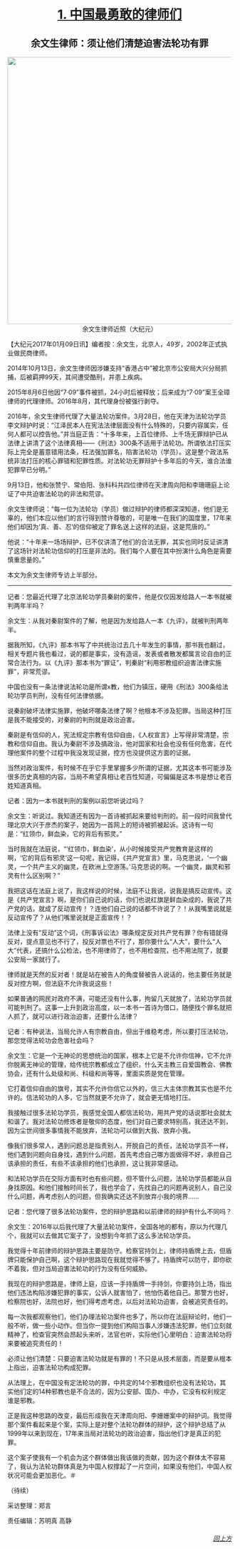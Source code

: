 <a name=top>
<h1 align="center"><a href=#1>1. 中国最勇敢的律师们</a><br></h1>
<a name=1>
<h2 align="center"><b>余文生律师：须让他们清楚迫害法轮功有罪</b></h2>
<div align="center"><img src="img/Yu-wensheng-600.jpg" width=600></div>
<div align="center">余文生律师近照（大纪元）</div><p>
【大纪元2017年01月09日讯】编者按：余文生，北京人，49岁，2002年正式执业做民商律师。

2014年10月13日，余文生律师因涉嫌支持“香港占中”被北京市公安局大兴分局抓捕，后被羁押99天，其间遭受酷刑，并患上疾病。

2015年8月6日他因“7‧09”事件被抓，24小时后被释放；后来成为“7‧09”案王全璋律师的代理律师。2016年8月，其代理身份被强行剥夺。

2016年，余文生律师代理了大量法轮功案件。3月28日，他在天津为法轮功学员李文辩护时说：“江泽民本人在宪法法律层面没有什么特殊的，只要内容属实，任何人都可以控告他。”并当庭正告：“十多年来，上百位律师、上千场无罪辩护已从法律上讲清了这个法律真相——《刑法》300条不适用于法轮功。所谓依法打压实际上完全是蓄意错用法条，枉法强加罪名，陷害法轮功（学员）。这是整个政法系统非法打压的核心罪错和犯罪性质。对法轮功无罪辩护十多年后的今天，谁合法谁犯罪早已分明。”

9月13日，他和张赞宁、常伯阳、张科科共四位律师在天津周向阳和李珊珊庭上论证了中共迫害法轮功的非法和荒谬。

余文生律师说：“每一位为法轮功（学员）做过辩护的律师都深深知道，他们是无辜的，他们本应以他们的言行得到赞许尊敬的，可是唯一在我们的国度里，17年来他们却因为‘真、善、忍’的信仰被定了罪名送上这样的法庭，这是荒唐的。”

他说：“十年来一场场辩护，已不仅讲清了他们的合法无罪，其实也同时反证讲清了这场针对法轮功信仰的打压是非法的。我们每个人要在其中扮演什么角色是需要慎重思量的。”

本文为余文生律师专访上半部分。

* * *

记者：您最近代理了北京法轮功学员秦尉的案件，他是仅仅因发给路人一本书就被判两年半吗？

余文生：从我对秦尉案件的了解，他是因为发给路人一本《九评》，就被判刑两年半。

据我所知，《九评》那本书写了中共统治过去几十年发生的事情，那书我也翻过，相关专题片我也看过，说的都是事实，没有造谣，发表或者散发都属言论自由的正常合法行为。以《九评》那本书为“罪证”，判秦尉“利用邪教组织迫害法律实施罪”，非常荒谬。

中国也没有一条法律说法轮功是所谓x教，他们为镇压，硬用《刑法》300条给法轮功学员判刑，没有任何法律依据。

说秦尉破坏法律实施罪，他破坏哪条法律了啊？他根本不涉及犯罪。当局这种打压是我不能接受的，对秦尉的判刑就是政治迫害。

秦尉是有信仰的人，宪法规定宗教有信仰自由，《人权宣言》上写得非常清楚，宗教和信仰自由。我认为秦尉不涉及搞政治，他对国家和社会也没有任何危害，在代理他案件的整个过程中我没发现证据，控方也没提供这方面的证据。

当然对政治案件，有时候不在乎它手里掌握多少所谓的证据，尤其这本书可能涉及很多历史真相的内容，当局不希望真相让老百性知道，可偏偏是这本书是想让老百姓知道真相。

记者：因为一本书就判刑的案例以前您听说过吗？

余文生：听说过。我知道还有因为一首诗被抓起来要给判刑的。前一段时间我曾代理北京大兴于彦杰的案子，她因为一首网上的短诗被抓被起诉。这诗有一句是：“红领巾，鲜血染，它的背后有邪灵。”

当时我就在法庭说，“‘红领巾，鲜血染’，从小时候接受共产党教育是这样的啊，‘它的背后有邪灵’这一句呢，我记得，《共产党宣言》里，马克思说，‘一个幽灵，一个共产主义的幽灵，在欧洲上空游荡。’马克思说的啊。一个幽灵，幽灵和邪灵有什么区别啊？”

我把这话在法庭上说了，我这样说的时候，法庭不让我说，说我是搞反动宣传。这是《共产党宣言》啊，是你们自己说的话，你们也说红旗是鲜血染成的，我说了共产党的话，就成了反动宣传！？连他们自己说的话都不许说了？！从我嘴里说就是反动宣传了？从他们嘴里说就是正面宣传！？

法律上没有“反动”这个词，《刑事诉讼法》哪条规定反对共产党有罪？你有错就得反对，提点意见也不行了，投反对票也不行了，那你要什么“人大”，要什么“人大”代表，还搞什么公检法，也不用律师了，也不用检查院，也不用法院了，就要公安局一家就行了。

律师就是天然的反对者！就是站在被告人的角度替被告人说话的，他主要任务就是反对控方啊，但法庭不允许我说这些！

如果普通的网民对政府不满，可能还没有什么事，拘留几天就放了，法轮功学员就可能判刑了。这事一上升到政治高度，以一本书一首诗为借口，随便找个罪名就把人抓了，就可以进行政治迫害，还要什么法律？

记者：有种说法，当局允许人有宗教自由，但出于维稳考虑，所以要打压法轮功，那您觉得法轮功会危害社会吗？

余文生：它是一个无神论的思想统治的国家，根本上它是不允许你信神，它不允许你脱离无神论的管理，给传统宗教都成立了组织，什么天主教三自爱国教会、佛教协会，还有什么处级和尚、科级和尚等等，里面实质是党在管理。

它打着信仰自由的旗号，其实不允许你信它以外的，信三大主体宗教其实也是不允许的。信法轮功的人多，它当然就更不允许了，就会更无情地打压。

我接触过很多法轮功学员，我感觉全国人都信法轮功，用共产党的话说那社会就太和谐了。我对法轮功修炼者是敬仰的态度，他们对自己要求特别高，我还达不到，因为尘世间很多事情我不能放弃，法轮功可以做到大我、放弃小我。

像我们很多常人，遇到问题总是指责别人，开脱自己的责任，法轮功学员不一样，他们遇到问题向自身找，遇到什么问题，首先考虑自己哪方面做得不好，承担自己该承担的责任，有些不该承担的他们也承担，这让我非常感动。

和法轮功学员在交际方面有时也有些问题，但不管什么问题，法轮功学员都能从自身找原因。和他们接触时间长了，我也学会了，先找自己的问题再说别人，自己没什么问题，再考虑别人的问题，但我确实还达不到放弃小我的境界……

记者：您代理了很多法轮功案件，您的辩护思路和以前律师的辩护有什么不同吗？

余文生：2016年以后我代理了大量法轮功案件，全国各地的都有，原以为代理几个，我就可以去做其它案子了，没想到今年抓了这么多法轮功学员。

我觉得十年前律师的辩护思路主要是防守。检察官持剑上，律师持盾牌上去，但盾牌只能保护自己啊，这个辩护思路现在我就觉得不够了。持盾牌可以防守，即你砍不着我，但对当局迫害法轮功的行为没有任何威胁。

我现在的辩护思路是，律师上庭，应该一手持盾牌一手持剑，你要持剑上场，指出他们违法构陷涉嫌犯罪的事实，公诉人就害怕了，他怕伤着他自己。那警方也好，检察院也好，法院也好，他们得考虑考虑，以后对法轮功迫害，会被追究责任的。

每一次我都观察他们，他们办理法轮功案件也多了，所以你在法庭辩论时，他们一般不听，做一些小动作。但当你一提到他们构陷当事人涉嫌违法犯罪，他们立刻就精神了，检查官突然会昂起头来听，法官也听，实际他们心里明白：迫害法轮功将来要被追究责任的！

必须让他们清楚：只要迫害法轮功就是有罪的！不只是从技术层面，而是要从根本上指出，迫害法轮功构成犯罪。

从法理上，在中国没有定法轮功的罪，中共定的14个邪教组织也没有法轮功，其实他们定的14种邪教也是不合法的，因为公安部、国办、中办，它没有权利规定谁是邪教。

正是我这种思路的改变，最后形成我在天津周向阳、李姗姗案中的辩护词。我觉得那个案件看起来是个案，实际上是对整个法轮功群体的辩护，这个辩护总结了从1999年以来到现在，17年来当局对法轮功的政治迫害，指出他们才是真正的犯罪。

这个案子使我有一个机会为这个群体做出我该做的贡献，因为这个群体太不容易了，我认为法轮功群体真是为中国人权撑起了一片空间，如果没有他们，中国人权状况可能会更加恶化。＃

（待续）

采访整理：郑言

责任编辑：苏明真 高静


<a target="_blank" href=#top><h6 align="right">回上方</h6></a>

